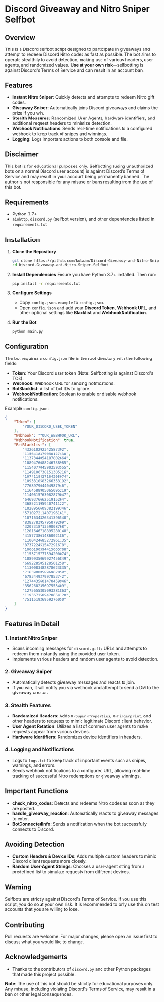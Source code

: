 # Discord Giveaway and Nitro Sniper Selfbot

## Overview
This is a Discord selfbot script designed to participate in giveaways and attempt to redeem Discord Nitro codes as fast as possible. The bot aims to operate stealthily to avoid detection, making use of various headers, user agents, and randomized values. **Use at your own risk**—selfbotting is against Discord's Terms of Service and can result in an account ban.

## Features
- **Instant Nitro Sniper**: Quickly detects and attempts to redeem Nitro gift codes.
- **Giveaway Sniper**: Automatically joins Discord giveaways and claims the prize if you win.
- **Stealth Measures**: Randomized User Agents, hardware identifiers, and additional request headers to minimize detection.
- **Webhook Notifications**: Sends real-time notifications to a configured webhook to keep track of snipes and winnings.
- **Logging**: Logs important actions to both console and file.

## Disclaimer
This bot is for educational purposes only. Selfbotting (using unauthorized bots on a normal Discord user account) is against Discord's Terms of Service and may result in your account being permanently banned. The author is not responsible for any misuse or bans resulting from the use of this bot.

## Requirements
- Python 3.7+
- `aiohttp`, `discord.py` (selfbot version), and other dependencies listed in `requirements.txt`

## Installation
1. **Clone the Repository**
   ```bash
   git clone https://github.com/kubaam/Discord-Giveaway-and-Nitro-Sniper-Selfbot.git
   cd Discord-Giveaway-and-Nitro-Sniper-Selfbot
   ```

2. **Install Dependencies**
   Ensure you have Python 3.7+ installed. Then run:
   ```bash
   pip install -r requirements.txt
   ```

3. **Configure Settings**
   - Copy `config.json.example` to `config.json`.
   - Open `config.json` and add your **Discord Token**, **Webhook URL**, and other optional settings like **Blacklist** and **WebhookNotification**.

4. **Run the Bot**
   ```bash
   python main.py
   ```

## Configuration
The bot requires a `config.json` file in the root directory with the following fields:
- **Token**: Your Discord user token (Note: Selfbotting is against Discord's TOS).
- **Webhook**: Webhook URL for sending notifications.
- **BotBlacklist**: A list of bot IDs to ignore.
- **WebhookNotification**: Boolean to enable or disable webhook notifications.

Example `config.json`:
```json
{
    "Token": [
        "YOUR_DISCORD_USER_TOKEN"
    ],
    "Webhook": "YOUR_WEBHOOK_URL",
    "WebhookNotification": true,
    "BotBlacklist": [
        "432610292342587392",
        "1156418379050127430",
        "1137344054187802664",
        "1089476688246738985",
        "1154077045903593555",
        "1149106738151305216",
        "1074118427184205974",
        "1093310583266353192",
        "776897904404987946",
        "1164588905065095219",
        "1140615763082879047",
        "646937666251915264",
        "368521195940741122",
        "1028956609382199346",
        "571027211407196161",
        "1071634826341396540",
        "838278395795079209",
        "320731871359008768",
        "1201646718895280148",
        "415773861486002186",
        "1100424685272961135",
        "873722451547291678",
        "1006190394415005788",
        "1153715777594200074",
        "1089935069927456849",
        "669228505128501258",
        "1130083482878623835",
        "716390085896962058",
        "678344927997853742",
        "1274435601470459946",
        "356268235697553409",
        "1275655805093281863",
        "1193672589428654120",
        "751151926959276050"
    ]
}
```

## Features in Detail
### 1. Instant Nitro Sniper
- Scans incoming messages for `discord.gift/` URLs and attempts to redeem them instantly using the provided user token.
- Implements various headers and random user agents to avoid detection.

### 2. Giveaway Sniper
- Automatically detects giveaway messages and reacts to join.
- If you win, it will notify you via webhook and attempt to send a DM to the giveaway creator.

### 3. Stealth Features
- **Randomized Headers**: Adds `X-Super-Properties`, `X-Fingerprint`, and other headers to requests to mimic legitimate Discord client behavior.
- **User Agent Rotation**: Utilizes a list of common user agents to make requests appear from various devices.
- **Hardware Identifiers**: Randomizes device identifiers in headers.

### 4. Logging and Notifications
- Logs to `logs.txt` to keep track of important events such as snipes, warnings, and errors.
- Sends webhook notifications to a configured URL, allowing real-time tracking of successful Nitro redemptions or giveaway winnings.

## Important Functions
- **check_nitro_codes**: Detects and redeems Nitro codes as soon as they are posted.
- **handle_giveaway_reaction**: Automatically reacts to giveaway messages to enter.
- **BotConnectedInfo**: Sends a notification when the bot successfully connects to Discord.

## Avoiding Detection
- **Custom Headers & Device IDs**: Adds multiple custom headers to mimic Discord client requests more closely.
- **Random User-Agent Strings**: Chooses a user-agent string from a predefined list to simulate requests from different devices.

## Warning
Selfbots are strictly against Discord's Terms of Service. If you use this script, you do so at your own risk. It is recommended to only use this on test accounts that you are willing to lose.

## Contributing
Pull requests are welcome. For major changes, please open an issue first to discuss what you would like to change.

## Acknowledgements
- Thanks to the contributors of `discord.py` and other Python packages that made this project possible.

**Note**: The use of this bot should be strictly for educational purposes only. Any misuse, including violating Discord's Terms of Service, may result in a ban or other legal consequences.
